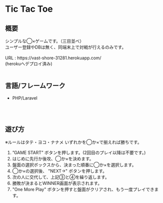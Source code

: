 <h1>Tic Tac Toe</h1>

<h2>概要</h2>
シンプルな◯×ゲームです。（三目並べ）
<br>
ユーザー登録やDBは無く、同端末上で対戦が行えるのみです。
<br>
<br>
URL : https://vast-shore-31281.herokuapp.com/
<br>
(herokuへデプロイ済み)
<br>
<br>

<h2>言語/フレームワーク</h2>
<ul>
    <li>PHP/Laravel</li>
</ul>
<br>
<br>

<h2>遊び方</h2>
※ルールはタテ・ヨコ・ナナメ いずれかを◯か×で揃えれば勝ちです。
<br>
<ol>
    <li> ”GAME START” ボタンを押します。(2回目のプレイ以降は不要です。)</li>
    <li> はじめに先行か後攻、◯か×を決めます。</li>
    <li> 盤面の選択ボックスから、決まった順番に◯か×を選択します。</li>
    <li> ◯か×の選択後、 "NEXT→" ボタンを押します。</li>
    <li> 次の人に交代して、上記③と④を繰り返します。</li>
    <li> 勝敗が決まるとWINNER画面が表示されます。</li>
    <li> "One More Play" ボタンを押すと盤面がクリアされ、もう一度プレイできます。</li>
</ol>
